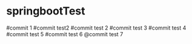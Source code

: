 # springbootTest
#commit 1
#commit test2
#commit test 2
#commit test 3
#commit test 4
#commit test 5
#commit test 6
@commit test 7
